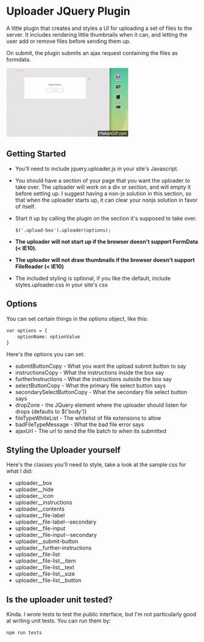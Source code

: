 # Uploader JQuery Plugin

A little plugin that creates and styles a UI for uploading a set of files to the server. It includes rendering little thumbnails
when it can, and letting the user add or remove files before sending them up.

On submit, the plugin submits an ajax request containing the files as formdata.

!['a demo gif of jquery.uploader.js'](demo.gif)

## Getting Started

* You'll need to include jquery.uploader.js in your site's Javascript.

* You should have a section of your page that you want the uploader to take over. The uploader will work on a div or section, and will
empty it before setting up. I suggest having a non-js solution in this section, so that when the uploader starts up, it can clear your nonjs solution in favor of itself.

* Start it up by calling the plugin on the section it's supposed to take over.

      $('.upload-box').uploader(options);

*  **The uploader will not start up if the browser doesn't support FormData (< IE10).**

*  **The uploader will not draw thumbnails if the browser doesn't support FileReader (< IE10)**

* The included styling is optional, if you like the default, include styles.uploader.css in your site's css

## Options
You can set certain things in the options object, like this:

    var options = {
        optionName: optionValue
    }

Here's the options you can set:

* submitButtonCopy - What you want the upload submit button to say
* instructionsCopy - What the instructions inside the box say
* furtherInstructions - What the instructions outside the box say
* selectButtonCopy - What the primary file select button says
* secondarySelectButtonCopy - What the secondary file select button says
* dropZone - the JQuery element where the uploader should listen for drops (defaults to $('body'))
* fileTypeWhiteList - The whitelist of file extensions to allow
* badFileTypeMessage - What the bad file error says
* ajaxUrl - The url to send the file batch to when its submitted


## Styling the Uploader yourself

Here's the classes you'll need to style, take a look at the sample css for what I did:

* uploader__box
* uploader__hide
* uploader__icon
* uploader__instructions
* uploader__contents
* uploader__file-label
* uploader__file-label--secondary
* uploader__file-input
* uploader__file-input--secondary
* uploader__submit-button
* uploader__further-instructions
* uploader__file-list
* uploader\__file-list__item
* uploader\__file-list__text
* uploader\__file-list__size
* uploader\__file-list__button

## Is the uploader unit tested?

  Kinda. I wrote tests to test the public interface, but I'm not particularly good
  at writing unit tests. You can run them by:

    npm run tests
